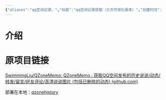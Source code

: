 ```yaml
---
{"aliases":"qq空间记录，","标题":"qq空间记录获取（三方可视化版本）","创建时间":"2024-09-21 11:44","tags":null,"dg-publish":true,"permalink":"/5000/5200github/qq/","dgPassFrontmatter":true}
---
```


# 介绍
# 原项目链接 
[SwimmingLiu/QZoneMemo: QZoneMemo : 获取QQ空间发布的历史说说/动态/转发/留言/好友评论/高清说说图片 (包括已删除的动态) (github.com)](https://github.com/SwimmingLiu/QZoneMemo/releases/tag/QZoneMemo_v1.6)

部署在本地：[qzonehistory](file:///F:%5Capps%5Cqzonehistory)

